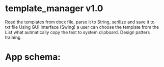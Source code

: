 # template_manager v1.0

Read the templates from docx file, parse it to String, serilize and save it to txt file
Using GUI interface (Swing) a user can choose the template from the List what autmatically copy the text to system clipboard.
Design patters training. 

# App schema:


